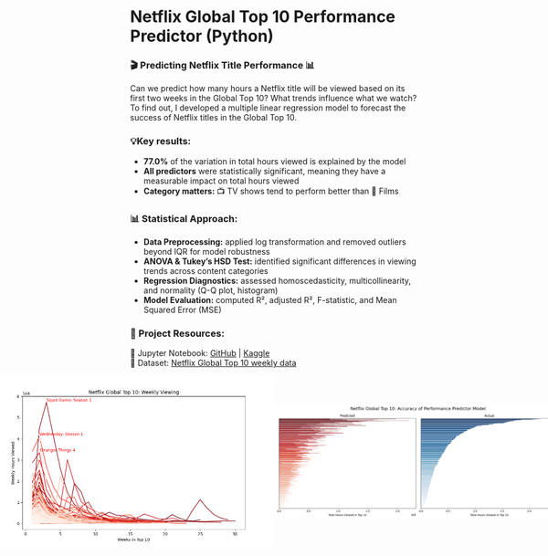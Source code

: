 # Netflix Global Top 10 Performance Predictor (Python)

### 🎬 Predicting Netflix Title Performance 📊 <br>


Can we predict how many hours a Netflix title will be viewed based on its first two weeks in the Global Top 10? What trends influence what we watch? To find out, I developed a multiple linear regression model to forecast the success of Netflix titles in the Global Top 10. <br>


### 💡Key results:
 - **77.0%** of the variation in total hours viewed is explained by the model
 - **All predictors** were statistically significant, meaning they have a measurable impact on total hours viewed
 - **Category matters:** 📺 TV shows tend to perform better than 🍿 Films


### 📊 Statistical Approach:
 -  **Data Preprocessing:** applied log transformation and removed outliers beyond IQR for model robustness <br>
 -  **ANOVA & Tukey’s HSD Test:** identified significant differences in viewing trends across content categories <br>
 -  **Regression Diagnostics:** assessed homoscedasticity, multicollinearity, and normality (Q-Q plot, histogram) <br>
 -  **Model Evaluation:** computed R², adjusted R², F-statistic, and Mean Squared Error (MSE) <br>


### 🔗 Project Resources:
📖 Jupyter Notebook: [GitHub](https://github.com/dpb24/netflix-global-top-10-performance-predictor/blob/main/netflix-global-top-10-performance-predictor.ipynb) | [Kaggle](https://www.kaggle.com/code/davidpbriggs/netflix-global-top-10-performance-predictor)  <br>
📂 Dataset: [Netflix Global Top 10 weekly data](https://www.kaggle.com/datasets/davidpbriggs/most-popular-netflix-shows) <br>


<div style="display: flex; justify-content: center; align-items: center;">
    <img src="netflix_global_top_10_weekly.png" width="800">
    <img src="netflix_global_top_10_model_results.png" width="800">
</div>
